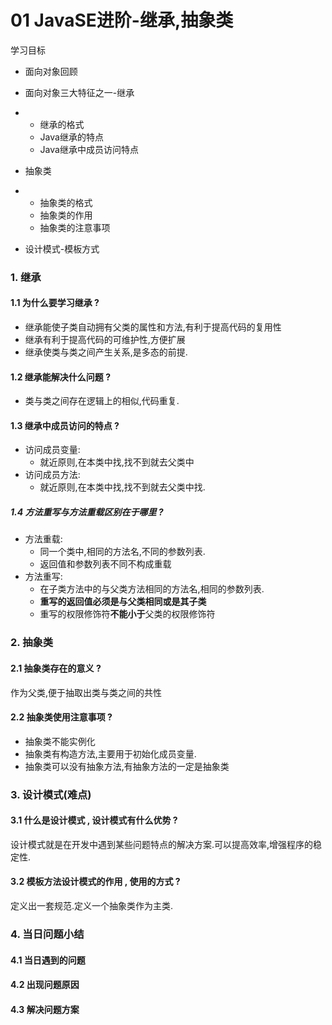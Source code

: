 # **01 JavaSE进阶-继承,抽象类**

学习目标

- 面向对象回顾
- 面向对象三大特征之一-继承

- - 继承的格式
  - Java继承的特点
  - Java继承中成员访问特点

- 抽象类

- - 抽象类的格式
  - 抽象类的作用
  - 抽象类的注意事项

- 设计模式-模板方式



### 1. 继承

#### 1.1 为什么要学习继承 ? 

- 继承能使子类自动拥有父类的属性和方法,有利于提高代码的复用性
- 继承有利于提高代码的可维护性,方便扩展
- 继承使类与类之间产生关系,是多态的前提.

#### 1.2 继承能解决什么问题 ? 

- 类与类之间存在逻辑上的相似,代码重复.

#### 1.3 继承中成员访问的特点 ? 

- 访问成员变量:
  - 就近原则,在本类中找,找不到就去父类中
- 访问成员方法:
  - 就近原则,在本类中找,找不到就去父类中找.

##### 1.4 方法重写与方法重载区别在于哪里 ?

- 方法重载:
  - 同一个类中,相同的方法名,不同的参数列表.
  - 返回值和参数列表不同不构成重载
- 方法重写:
  - 在子类方法中的与父类方法相同的方法名,相同的参数列表.
  - **重写的返回值必须是与父类相同或是其子类**
  - 重写的权限修饰符**不能小于**父类的权限修饰符



### 2. 抽象类

#### 2.1 抽象类存在的意义 ? 

作为父类,便于抽取出类与类之间的共性

#### 2.2 抽象类使用注意事项 ?

- 抽象类不能实例化
- 抽象类有构造方法,主要用于初始化成员变量.
- 抽象类可以没有抽象方法,有抽象方法的一定是抽象类





### 3. 设计模式(难点)

#### 3.1 什么是设计模式 , 设计模式有什么优势 ?

设计模式就是在开发中遇到某些问题特点的解决方案.可以提高效率,增强程序的稳定性.

#### 3.2 模板方法设计模式的作用 , 使用的方式 ? 

定义出一套规范.定义一个抽象类作为主类.



### 4. 当日问题小结

#### 4.1 当日遇到的问题



#### 4.2 出现问题原因



#### 4.3 解决问题方案